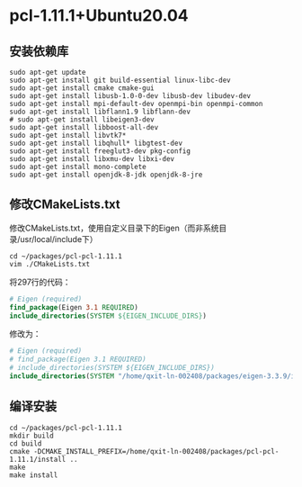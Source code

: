 # pcl-1.11.1+Ubuntu20.04

## 安装依赖库

```shell
sudo apt-get update
sudo apt-get install git build-essential linux-libc-dev
sudo apt-get install cmake cmake-gui
sudo apt-get install libusb-1.0-0-dev libusb-dev libudev-dev
sudo apt-get install mpi-default-dev openmpi-bin openmpi-common
sudo apt-get install libflann1.9 libflann-dev
# sudo apt-get install libeigen3-dev
sudo apt-get install libboost-all-dev
sudo apt-get install libvtk7*
sudo apt-get install libqhull* libgtest-dev
sudo apt-get install freeglut3-dev pkg-config
sudo apt-get install libxmu-dev libxi-dev
sudo apt-get install mono-complete
sudo apt-get install openjdk-8-jdk openjdk-8-jre
```

## 修改CMakeLists.txt

修改CMakeLists.txt，使用自定义目录下的Eigen（而非系统目录/usr/local/include下）

```shell
cd ~/packages/pcl-pcl-1.11.1
vim ./CMakeLists.txt
```

将297行的代码：

```cmake
# Eigen (required)
find_package(Eigen 3.1 REQUIRED)
include_directories(SYSTEM ${EIGEN_INCLUDE_DIRS})
```

修改为：

```cmake
# Eigen (required)
# find_package(Eigen 3.1 REQUIRED)
# include_directories(SYSTEM ${EIGEN_INCLUDE_DIRS})
include_directories(SYSTEM "/home/qxit-ln-002408/packages/eigen-3.3.9/install/include/eigen3")
```

## 编译安装

```shell
cd ~/packages/pcl-pcl-1.11.1
mkdir build
cd build
cmake -DCMAKE_INSTALL_PREFIX=/home/qxit-ln-002408/packages/pcl-pcl-1.11.1/install ..
make
make install
```